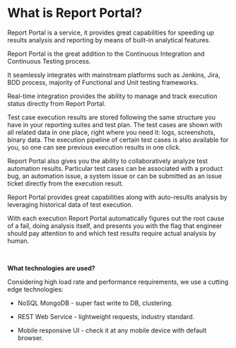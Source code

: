 What is Report Portal?
==============

Report Portal is a service, it provides great capabilities for speeding up results analysis and reporting by means of built-in analytical features.

Report Portal is the great addition to the Continuous Integration and Continuous
Testing process.

It seamlessly integrates with mainstream platforms such as Jenkins, Jira, BDD process, majority of Functional and Unit testing frameworks.

Real-time integration provides the ability to manage and track execution status directly from
Report Portal.

Test case execution results are stored following the same structure you have in your reporting suites and test plan. The test cases are shown with all related data in one place, right where you need it: logs, screenshots, binary data. The execution pipeline of certain test cases is also available for you, so one can see previous execution results in one click.

Report Portal also gives you the ability to collaboratively analyze test automation results. Particular test cases can be associated with a product bug, an automation issue, a system issue or can be submitted as an issue ticket directly from the execution result. 

Report Portal provides great capabilities along with auto-results analysis by
leveraging historical data of test execution.

With each execution Report Portal automatically figures out the root cause of a fail, doing analysis itself, and presents you with the flag that engineer should pay attention to and which test results require actual analysis by human.

 

**What technologies are used?**

Considering high load rate and performance requirements, we use a
cutting edge technologies:

-   NoSQL MongoDB - super fast write to DB, clustering.

-   REST Web Service - lightweight requests, industry standard.

-   Mobile responsive UI - check it at any mobile device with default browser.
